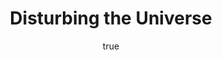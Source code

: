 ---
title: "Disturbing the Universe"
bookCover: "/assets/book-covers/disturbing-the-universe.jpg"
slug: "disturbing-the-universe"
bookAuthor: "Freeman Dyson"
rating: 10
done: false
tags: []
summary: false
detailedNotes: false
amazonLink: ""
author:
  name: Rico Trebeljahr
  picture: "/assets/blog/profile.jpeg"
---